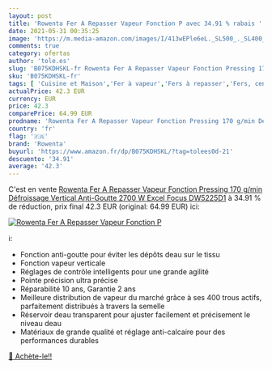 ```yaml
---
layout: post
title: 'Rowenta Fer A Repasser Vapeur Fonction P avec 34.91 % rabais '
date: 2021-05-31 00:35:25
image: 'https://m.media-amazon.com/images/I/413wEPle6eL._SL500_._SL400_.jpg'
comments: true
category: ofertas
author: 'tole.es'
slug: 'B075KDHSKL-fr Rowenta Fer A Repasser Vapeur Fonction Pressing 170 g/min...'
sku: 'B075KDHSKL-fr'
tags: [ 'Cuisine et Maison','Fer à vapeur','Fers à repasser','Fers, centrales vapeur et accessoires','rowenta', ]
actualPrice: 42.3 EUR
currency: EUR
price: 42.3
comparePrice: 64.99 EUR
prodname: 'Rowenta Fer A Repasser Vapeur Fonction Pressing 170 g/min Défroissage Vertical Anti-Goutte 2700 W Excel Focus DW5225D1'
country: 'fr'
flag: '🇫🇷'
brand: 'Rowenta'
buyurl: 'https://www.amazon.fr/dp/B075KDHSKL/?tag=tolees0d-21'
descuento: '34.91'
average: '42.3'
---
```


C'est en vente [Rowenta Fer A Repasser Vapeur Fonction Pressing 170 g/min Défroissage Vertical Anti-Goutte 2700 W Excel Focus DW5225D1](https://www.amazon.fr/dp/B075KDHSKL/?tag=tolees0d-21)  à  34.91 % de réduction, prix final  42.3 EUR (original: 64.99 EUR) ici:

[![Rowenta Fer A Repasser Vapeur Fonction P](https://m.media-amazon.com/images/I/413wEPle6eL._SL500_._SL400_.jpg)](https://www.amazon.fr/dp/B075KDHSKL/?tag=tolees0d-21)

ℹ️:

- Fonction anti-goutte pour éviter les dépôts deau sur le tissu
- Fonction vapeur verticale
- Réglages de contrôle intelligents pour une grande agilité
- Pointe précision ultra précise
- Réparabilité 10 ans, Garantie 2 ans
- Meilleure distribution de vapeur du marché grâce à ses 400 trous actifs, parfaitement distribués à travers la semelle
- Réservoir deau transparent pour ajuster facilement et précisement le niveau deau
- Matériaux de grande qualité et réglage anti-calcaire pour des performances durables

[🛒 Achète-le!!](https://www.amazon.fr/dp/B075KDHSKL/?tag=tolees0d-21)
